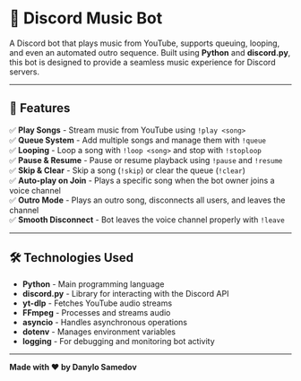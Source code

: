 # 🎵 Discord Music Bot

A Discord bot that plays music from YouTube, supports queuing, looping, and even an automated outro sequence. Built using **Python** and **discord.py**, this bot is designed to provide a seamless music experience for Discord servers.

---

## 🚀 Features

✅ **Play Songs** - Stream music from YouTube using `!play <song>`  
✅ **Queue System** - Add multiple songs and manage them with `!queue`  
✅ **Looping** - Loop a song with `!loop <song>` and stop with `!stoploop`  
✅ **Pause & Resume** - Pause or resume playback using `!pause` and `!resume`  
✅ **Skip & Clear** - Skip a song (`!skip`) or clear the queue (`!clear`)  
✅ **Auto-play on Join** - Plays a specific song when the bot owner joins a voice channel  
✅ **Outro Mode** - Plays an outro song, disconnects all users, and leaves the channel  
✅ **Smooth Disconnect** - Bot leaves the voice channel properly with `!leave`

---

## 🛠 Technologies Used

- **Python** - Main programming language
- **discord.py** - Library for interacting with the Discord API
- **yt-dlp** - Fetches YouTube audio streams
- **FFmpeg** - Processes and streams audio
- **asyncio** - Handles asynchronous operations
- **dotenv** - Manages environment variables
- **logging** - For debugging and monitoring bot activity

---

**Made with ❤️ by Danylo Samedov**
